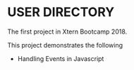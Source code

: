 # USER DIRECTORY

The first project in Xtern Bootcamp 2018.

This project demonstrates the following

* Handling Events in Javascript